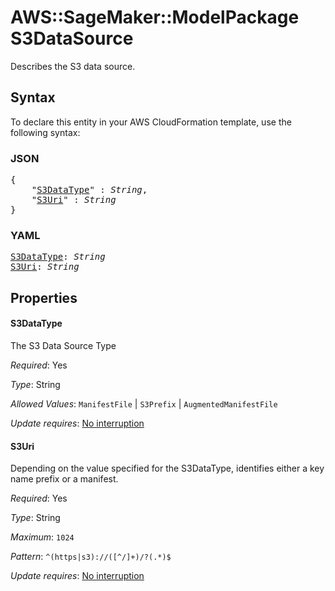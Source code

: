 # AWS::SageMaker::ModelPackage S3DataSource

Describes the S3 data source.

## Syntax

To declare this entity in your AWS CloudFormation template, use the following syntax:

### JSON

<pre>
{
    "<a href="#s3datatype" title="S3DataType">S3DataType</a>" : <i>String</i>,
    "<a href="#s3uri" title="S3Uri">S3Uri</a>" : <i>String</i>
}
</pre>

### YAML

<pre>
<a href="#s3datatype" title="S3DataType">S3DataType</a>: <i>String</i>
<a href="#s3uri" title="S3Uri">S3Uri</a>: <i>String</i>
</pre>

## Properties

#### S3DataType

The S3 Data Source Type

_Required_: Yes

_Type_: String

_Allowed Values_: <code>ManifestFile</code> | <code>S3Prefix</code> | <code>AugmentedManifestFile</code>

_Update requires_: [No interruption](https://docs.aws.amazon.com/AWSCloudFormation/latest/UserGuide/using-cfn-updating-stacks-update-behaviors.html#update-no-interrupt)

#### S3Uri

Depending on the value specified for the S3DataType, identifies either a key name prefix or a manifest.

_Required_: Yes

_Type_: String

_Maximum_: <code>1024</code>

_Pattern_: <code>^(https|s3)://([^/]+)/?(.*)$</code>

_Update requires_: [No interruption](https://docs.aws.amazon.com/AWSCloudFormation/latest/UserGuide/using-cfn-updating-stacks-update-behaviors.html#update-no-interrupt)

